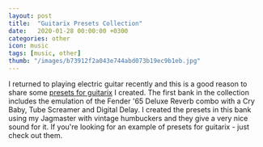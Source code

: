 ```yaml
---
layout: post
title:  "Guitarix Presets Collection"
date:   2020-01-28 00:00:00 +0300
categories: other
icon: music
tags: [music, other]
thumb: "/images/b73912f2a043e744abd073b19ec9b1eb.jpg"
---
```


I returned to playing electric guitar recently and this is a good reason to share some <a href='https://github.com/sfi0zy/guitarix-presets-collection'>presets for guitarix</a> I created. The first bank in the collection includes the emulation of the Fender '65 Deluxe Reverb combo with a Cry Baby, Tube Screamer and Digital Delay. I created the presets in this bank using my Jagmaster with vintage humbuckers and they give a very nice sound for it. If you're looking for an example of presets for guitarix - just check out them.

